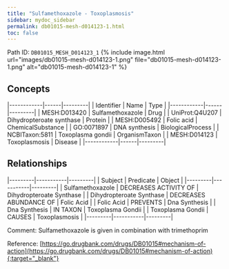 ```yaml
---
title: "Sulfamethoxazole - Toxoplasmosis"
sidebar: mydoc_sidebar
permalink: db01015-mesh-d014123-1.html
toc: false 
---
```



Path ID: `DB01015_MESH_D014123_1`
{% include image.html url="images/db01015-mesh-d014123-1.png" file="db01015-mesh-d014123-1.png" alt="db01015-mesh-d014123-1" %}

## Concepts

|------------|------|---------|
| Identifier | Name | Type    |
|------------|------|---------|
| MESH:D013420 | Sulfamethoxazole | Drug |
| UniProt:Q4U207 | Dihydropteroate synthase | Protein |
| MESH:D005492 | Folic acid | ChemicalSubstance |
| GO:0071897 | DNA synthesis | BiologicalProcess |
| NCBITaxon:5811 | Toxoplasma gondii | OrganismTaxon |
| MESH:D014123 | Toxoplasmosis | Disease |
|------------|------|---------|

## Relationships

|---------|-----------|---------|
| Subject | Predicate | Object  |
|---------|-----------|---------|
| Sulfamethoxazole | DECREASES ACTIVITY OF | Dihydropteroate Synthase |
| Dihydropteroate Synthase | DECREASES ABUNDANCE OF | Folic Acid |
| Folic Acid | PREVENTS | Dna Synthesis |
| Dna Synthesis | IN TAXON | Toxoplasma Gondii |
| Toxoplasma Gondii | CAUSES | Toxoplasmosis |
|---------|-----------|---------|

Comment: Sulfamethoxazole is given in combination with trimethoprim

Reference: [https://go.drugbank.com/drugs/DB01015#mechanism-of-action](https://go.drugbank.com/drugs/DB01015#mechanism-of-action){:target="_blank"}